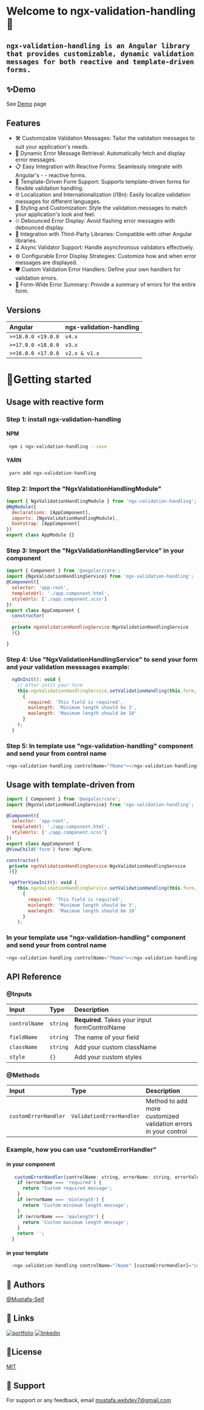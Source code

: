 
#  Welcome to ngx-validation-handling👋

## `ngx-validation-handling is an Angular library that provides customizable, dynamic validation messages for both reactive and template-driven forms.`

  


## ✨Demo

 See [Demo](https://ngx-validation-handling.netlify.app/) page

## Features

- 🛠 Customizable Validation Messages: Tailor the validation messages to suit your application's needs.
- 🔄 Dynamic Error Message Retrieval: Automatically fetch and display error messages.
- 📋 Easy Integration with Reactive Forms: Seamlessly integrate with Angular's - - reactive forms.
- 📝 Template-Driven Form Support: Supports template-driven forms for flexible validation handling.
- 🌐 Localization and Internationalization (i18n): Easily localize validation messages for different languages.
- 🎨 Styling and Customization: Style the validation messages to match your application's look and feel.
- ⏲ Debounced Error Display: Avoid flashing error messages with debounced display.
- 🔗 Integration with Third-Party Libraries: Compatible with other Angular libraries.
- ⏳ Async Validator Support: Handle asynchronous validators effectively.
- ⚙ Configurable Error Display Strategies: Customize how and when error messages are displayed.
- 🛡 Custom Validation Error Handlers: Define your own handlers for validation       errors.
- 📝 Form-Wide Error Summary: Provide a summary of errors for the entire form.

## Versions
| Angular | ngx-validation-handling |
| :-------- | :-------------------- | 
| `>=18.0.0 <19.0.0` | `v4.x` |
| `>=17.0.0 <18.0.0` | `v3.x` |
| `>=16.0.0 <17.0.0` | `v2.x & v1.x` |

##

# 🚀Getting started
## Usage with reactive form 
### Step 1: install ngx-validation-handling

#### NPM
```bash
 npm i ngx-validation-handling --save
```
#### YARN
```bash
 yarn add ngx-validation-handling 
```



### Step 2: Import the "NgxValidationHandlingModule"
```javascript
import { NgxValidationHandlingModule } from 'ngx-validation-handling';
@NgModule({
  declarations: [AppComponent],
  imports: [NgxValidationHandlingModule],
  bootstrap: [AppComponent]
})
export class AppModule {}
```
### Step 3: Import the "NgxValidationHandlingService" in your component
```javascript
import { Component } from '@angular/core';
import {NgxValidationHandlingService} from 'ngx-validation-handling';
@Component({
  selector: 'app-root',
  templateUrl: './app.component.html',
  styleUrls: ['./app.component.scss']
})
export class AppComponent {
  constructor(
  ...
  private ngxValidationHandlingService:NgxValidationHandlingService
  ){}

}
```

### Step 4: Use "NgxValidationHandlingService" to send your form and your validation messsages example:
```javascript
  ngOnInit(): void {
    // After intit your form
    this.ngxValidationHandlingService.setValidationHandling(this.form,
      {
        required: 'This field is required',
        minlength: 'Minimum length should be 3',
        maxlength: 'Maximum length should be 10'
      }
    );
  }
  ```
  
 ### Step 5: In template use "ngx-validation-handling" component and send your from control name
  ```javascript
<ngx-validation-handling controlName="fName"></ngx-validation-handling>
```

## Usage with template-driven from

```javascript
import { Component } from '@angular/core';
import {NgxValidationHandlingService} from 'ngx-validation-handling';

@Component({
  selector: 'app-root',
  templateUrl: './app.component.html',
  styleUrls: ['./app.component.scss']
})
export class AppComponent {
@ViewChild('form') form!:NgForm;

constructor(
 private ngxValidationHandlingService:NgxValidationHandlingService
 ){}

 ngAfterViewInit(): void {
    this.ngxValidationHandlingService.setValidationHandling(this.form,
      {
        required: 'This field is required',
        minlength: 'Minimum length should be 3',
        maxlength: 'Maximum length should be 10'
      }
    );

```
 ### In your template use "ngx-validation-handling" component and send your from control name
  ```javascript
<ngx-validation-handling controlName="fName"></ngx-validation-handling>
```

## API Reference
### @Inputs
| Input | Type     | Description                |
| :-------- | :------- | :------------------------- |
| `controlName` | `string` | **Required**. Takes your input formControlName |
| `fieldName` | `string` |  The name of your field |
| `className` | `string` |  Add your custom className |
| `style` | `{}` |  Add your custom styles |

### @Methods
| Input | Type     | Description                |
| :-------- | :------- | :------------------------- |
| `customErrorHandler` | `ValidationErrorHandler` | Method to add more customized validation errors in your control |

### Example, how you can use "customErrorHandler"
#### in your component
```javascript
   customErrorHandler(controlName: string, errorName: string, errorValue: any): string {
    if (errorName === 'required') {
      return 'Custom required message';
    }
    if (errorName === 'minlength') {
      return 'Custom minimum length message';
    }
    if (errorName === 'maxlength') {
      return 'Custom maximum length message';
    }
    return '';
  }
  ```
  #### in your template
```javascript
  <ngx-validation-handling controlName="lName" [customErrorHandler]="customErrorHandler" ></ngx-validation-handling>
```




## 👤 Authors
 [@Mustafa-Seif](https://github.com/Mustafa-Seif)


## 🔗 Links
[![portfolio](https://img.shields.io/badge/my_portfolio-000?style=for-the-badge&logo=ko-fi&logoColor=white)](https://my-portfolio-rust-xi.vercel.app/)
[![linkedin](https://img.shields.io/badge/linkedin-0A66C2?style=for-the-badge&logo=linkedin&logoColor=white)](https://www.linkedin.com/in/mustafa-seif-el-nasr-439ba0223/)



## 📝License

[MIT](https://github.com/Mustafa-Seif/ngx-validation-handling/blob/main/LICENSE)


## 🤝 Support

For support or any feedback, email mustafa.webdev7@gmail.com 
